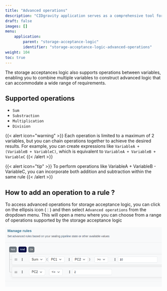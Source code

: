 ```yaml
---
title: "Advanced operations"
description: "CIDgravity application serves as a comprehensive tool for managing settings, clients, and the acceptance rules of pricing models"
draft: false
images: []
menu:
    application:
        parent: "storage-acceptance-logic"
        identifier: "storage-acceptance-logic-advanced-operations"
weight: 104
toc: true
---
```


The storage acceptances logic also supports operations between variables, enabling you to combine multiple variables to construct advanced logic that can 
accommodate a wide range of requirements.

## Supported operations

- `Sum`
- `Substraction`
- `Multiplication`
- `Division`

{{< alert icon="warning" >}}
Each operation is limited to a maximum of 2 variables, but you can chain operations together to achieve the desired results. For example, you can create expressions like `VariableA + (VariableB + VariableC)`, which is equivalent to `VariableA + VariableB + VariableC`
{{< /alert >}}

{{< alert icon="tip" >}}
To perform operations like VariableA + VariableB - VariableC, you can incorporate both addition and subtraction within the same rule
{{< /alert >}}

## How to add an operation to a rule ?

To access advanced operations for storage acceptance logic, you can click on the ellipsis icon (`⋮`) and then select `Advanced operations` from the dropdown menu. 
This will open a menu where you can choose from a range of operations supported by the storage acceptance logic

![Add advanced operation to a storage acceptance logic rule](add-advanced-operations.png)
